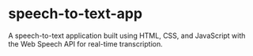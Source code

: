 # speech-to-text-app
A speech-to-text application built using HTML, CSS, and JavaScript with the Web Speech API for real-time transcription.
